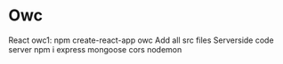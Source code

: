 # Owc
React owc1: npm create-react-app owc
Add all src files
Serverside code server
npm i express mongoose cors nodemon
